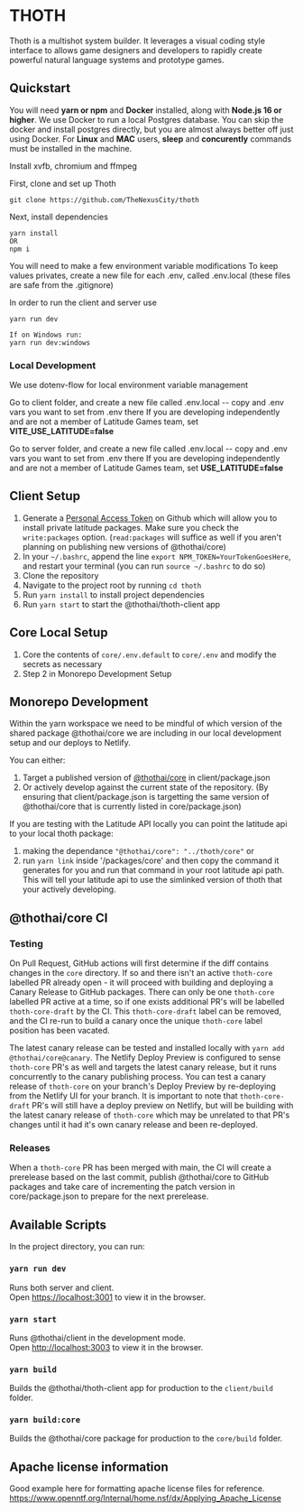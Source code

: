 # THOTH

Thoth is a multishot system builder. It leverages a visual coding style interface to allows game designers and developers to rapidly create powerful natural language systems and prototype games.

## Quickstart

You will need **yarn or npm** and **Docker** installed, along with **Node.js 16 or higher**. We use Docker to run a local Postgres database. You can skip the docker and install postgres directly, but you are almost always better off just using Docker.
For **Linux** and **MAC** users, **sleep** and **concurently** commands must be installed in the machine.

Install xvfb, chromium and ffmpeg

First, clone and set up Thoth

```
git clone https://github.com/TheNexusCity/thoth
```

Next, install dependencies

```
yarn install
OR
npm i
```

You will need to make a few environment variable modifications
To keep values privates, create a new file for each .env, called .env.local (these files are safe from the .gitignore)

In order to run the client and server use

```
yarn run dev

If on Windows run:
yarn run dev:windows
```

### Local Development

We use dotenv-flow for local environment variable management

Go to client folder, and create a new file called .env.local -- copy and .env vars you want to set from .env there
If you are developing independently and are not a member of Latitude Games team, set **VITE_USE_LATITUDE=false**

Go to server folder, and create a new file called .env.local -- copy and .env vars you want to set from .env there
If you are developing independently and are not a member of Latitude Games team, set **USE_LATITUDE=false**

## Client Setup

1. Generate a [Personal Access Token](https://github.com/settings/tokens) on Github which will allow you to install private latitude packages. Make sure you check the `write:packages` option. (`read:packages` will suffice as well if you aren't planning on publishing new versions of @thothai/core)
1. In your `~/.bashrc`, append the line `export NPM_TOKEN=YourTokenGoesHere`, and restart your terminal (you can run `source ~/.bashrc` to do so)
1. Clone the repository
1. Navigate to the project root by running `cd thoth`
1. Run `yarn install` to install project dependencies
1. Run `yarn start` to start the @thothai/thoth-client app

## Core Local Setup

1. Core the contents of `core/.env.default` to `core/.env` and modify the secrets as necessary
1. Step 2 in Monorepo Development Setup

## Monorepo Development

Within the yarn workspace we need to be mindful of which version of the shared package @thothai/core we are including in our local development setup and our deploys to Netlify.

You can either:

1. Target a published version of [@thothai/core](https://github.com/latitudegames/thoth/packages/983711) in client/package.json
2. Or actively develop against the current state of the repository. (By ensuring that client/package.json is targetting the same version of @thothai/core that is currently listed in core/package.json)

If you are testing with the Latitude API locally you can point the latitude api to your local thoth package:

1.  making the dependance `"@thothai/core": "../thoth/core"`
    or
2.  run `yarn link` inside '/packages/core' and then copy the command it generates for you and run that command in your root latitude api path. This will tell your latitude api to use the simlinked version of thoth that your actively developing.

## @thothai/core CI

### Testing

On Pull Request, GitHub actions will first determine if the diff contains changes in the `core` directory. If so
and there isn't an active `thoth-core` labelled PR already open - it will proceed with building and deploying a Canary Release
to GitHub packages. There can only be one `thoth-core` labelled PR active at a time, so if one exists additional PR's will be labelled `thoth-core-draft` by the CI. This `thoth-core-draft` label can be removed, and the CI re-run to build a canary once the unique `thoth-core` label position has been vacated.

The latest canary release can be tested and installed locally with `yarn add @thothai/core@canary`. The Netlify Deploy Preview is configured to sense `thoth-core` PR's as well and targets the latest canary release, but it runs concurrently to the canary publishing process. You can test a canary release of `thoth-core` on your branch's Deploy Preview by re-deploying from the Netlify UI for your branch. It is important to note that `thoth-core-draft` PR's will still have a deploy preview on Netlify, but will be building with the latest canary release of `thoth-core` which may be unrelated to that PR's changes until it had it's own canary release and been re-deployed.

### Releases

When a `thoth-core` PR has been merged with main, the CI will create a prerelease based on the last commit, publish
@thothai/core to GitHub packages and take care of incrementing the patch version in core/package.json to prepare
for the next prerelease.

## Available Scripts

In the project directory, you can run:

### `yarn run dev`

Runs both server and client.\
Open [https://localhost:3001](https://localhost:3001) to view it in the browser.

### `yarn start`

Runs @thothai/client in the development mode.\
Open [http://localhost:3003](http://localhost:3003) to view it in the browser.

### `yarn build`

Builds the @thothai/thoth-client app for production to the `client/build` folder.

### `yarn build:core`

Builds the @thothai/core package for production to the `core/build` folder.

## Apache license information

Good example here for formatting apache license files for reference.
https://www.openntf.org/Internal/home.nsf/dx/Applying_Apache_License

